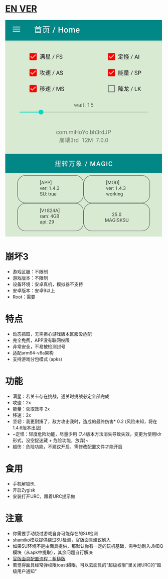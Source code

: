 # [EN VER](README_en.md)  
  
<img src="img/1.png" width="500px">


# 崩坏3
* 游戏区服：不限制
* 游戏版本：不限制
* 设备环境：安卓真机，模拟器不支持
* 安卓版本：安卓9以上
* Root：需要

# 特点
* 动态抓取，无需担心游戏版本区服没适配
* 完全免费，APP没有联网权限
* 非常安全，不易被检测封号
* 适配arm64-v8a架构
* 支持游戏分包模式 (apks)

# 功能
* 满星：若关卡存在挑战，通关时挑战必定全部完成
* 攻速：2x
* 能量：获取效率 2x
* 移速：2x
* 坚韧：我更耐揍了，敌方攻击我时，造成的最终伤害* 0.2  (风险未知，将在1.4.6版本出战)
* ~定怪：轻度危险功能，尽量少用 (7.4版本方法消失导致失效，变更为使用ldr形式，没空捉迷藏 + 危险功能，放弃)~
* 超伤：危险功能，不建议开启，需修改配置文件才能开启

# 食用
* 手机解锁BL
* 开启Zygisk
* 安装打开URC，跟着URC提示做


# 注意
* 你需要手动绕过游戏自身可能存在的SU检测
* [shamiko模块](https://github.com/LSPosed/LSPosed.github.io/releases)提供绕过SU检测，官版面具建议刷入
* 如果SU环境不是由面具提供，那默认你有一定的玩机基础，需手动刷入JMBQ模块（从apk中提取），其余问题自行解决
* [官版面具配置流程：粗糙版](https://mega.nz/folder/spFFgSia#dd5jeZHyADqZ5a1lEj3xgw)
* 若觉得面具经常弹权限toast碍眼，可以去面具的"超级权限"里关闭URC的“超级用户通知”

